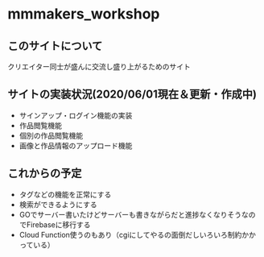 # mmmakers_workshop

## このサイトについて
クリエイター同士が盛んに交流し盛り上がるためのサイト

## サイトの実装状況(2020/06/01現在＆更新・作成中)
 - サインアップ・ログイン機能の実装
 - 作品閲覧機能
 - 個別の作品閲覧機能
 - 画像と作品情報のアップロード機能
 
## これからの予定
 - タグなどの機能を正常にする
 - 検索ができるようにする
 - GOでサーバー書いたけどサーバーも書きながらだと進捗なくなりそうなのでFirebaseに移行する
 - Cloud Function使うのもあり（cgiにしてやるの面倒だしいろいろ制約かかっている）
